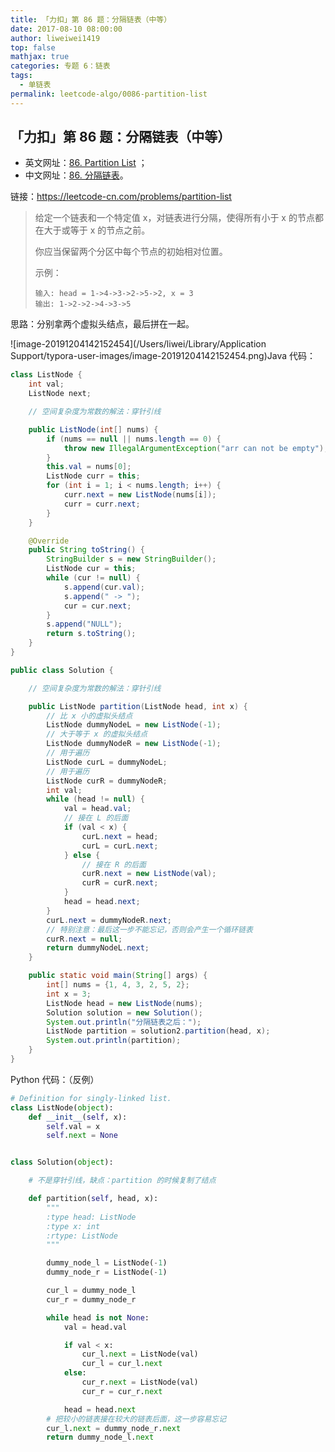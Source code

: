 ```yaml
---
title: 「力扣」第 86 题：分隔链表（中等）
date: 2017-08-10 08:00:00
author: liweiwei1419
top: false
mathjax: true
categories: 专题 6：链表
tags:
  - 单链表
permalink: leetcode-algo/0086-partition-list
---
```


## 「力扣」第 86 题：分隔链表（中等）

+ 英文网址：[86. Partition List](https://leetcode.com/problems/partition-list/description/) ；
+ 中文网址：[86. 分隔链表](https://leetcode-cn.com/problems/partition-list/description/)。

链接：https://leetcode-cn.com/problems/partition-list

> 给定一个链表和一个特定值 x，对链表进行分隔，使得所有小于 x 的节点都在大于或等于 x 的节点之前。
>
> 你应当保留两个分区中每个节点的初始相对位置。
>
> 示例：
>
> ```
> 输入: head = 1->4->3->2->5->2, x = 3
> 输出: 1->2->2->4->3->5
> ```
>



思路：分别拿两个虚拟头结点，最后拼在一起。

![image-20191204142152454](/Users/liwei/Library/Application Support/typora-user-images/image-20191204142152454.png)Java 代码：

```java
class ListNode {
    int val;
    ListNode next;

    // 空间复杂度为常数的解法：穿针引线

    public ListNode(int[] nums) {
        if (nums == null || nums.length == 0) {
            throw new IllegalArgumentException("arr can not be empty");
        }
        this.val = nums[0];
        ListNode curr = this;
        for (int i = 1; i < nums.length; i++) {
            curr.next = new ListNode(nums[i]);
            curr = curr.next;
        }
    }

    @Override
    public String toString() {
        StringBuilder s = new StringBuilder();
        ListNode cur = this;
        while (cur != null) {
            s.append(cur.val);
            s.append(" -> ");
            cur = cur.next;
        }
        s.append("NULL");
        return s.toString();
    }
}

public class Solution {

    // 空间复杂度为常数的解法：穿针引线

    public ListNode partition(ListNode head, int x) {
        // 比 x 小的虚拟头结点
        ListNode dummyNodeL = new ListNode(-1);
        // 大于等于 x 的虚拟头结点
        ListNode dummyNodeR = new ListNode(-1);
        // 用于遍历
        ListNode curL = dummyNodeL;
        // 用于遍历
        ListNode curR = dummyNodeR;
        int val;
        while (head != null) {
            val = head.val;
            // 接在 L 的后面
            if (val < x) {
                curL.next = head;
                curL = curL.next;
            } else {
                // 接在 R 的后面
                curR.next = new ListNode(val);
                curR = curR.next;
            }
            head = head.next;
        }
        curL.next = dummyNodeR.next;
        // 特别注意：最后这一步不能忘记，否则会产生一个循环链表
        curR.next = null;
        return dummyNodeL.next;
    }

    public static void main(String[] args) {
        int[] nums = {1, 4, 3, 2, 5, 2};
        int x = 3;
        ListNode head = new ListNode(nums);
        Solution solution = new Solution();
        System.out.println("分隔链表之后：");
        ListNode partition = solution2.partition(head, x);
        System.out.println(partition);
    }
}
```

Python 代码：（反例）

```python
# Definition for singly-linked list.
class ListNode(object):
    def __init__(self, x):
        self.val = x
        self.next = None


class Solution(object):

    # 不是穿针引线，缺点：partition 的时候复制了结点

    def partition(self, head, x):
        """
        :type head: ListNode
        :type x: int
        :rtype: ListNode
        """

        dummy_node_l = ListNode(-1)
        dummy_node_r = ListNode(-1)

        cur_l = dummy_node_l
        cur_r = dummy_node_r

        while head is not None:
            val = head.val

            if val < x:
                cur_l.next = ListNode(val)
                cur_l = cur_l.next
            else:
                cur_r.next = ListNode(val)
                cur_r = cur_r.next

            head = head.next
        # 把较小的链表接在较大的链表后面，这一步容易忘记
        cur_l.next = dummy_node_r.next
        return dummy_node_l.next
```
